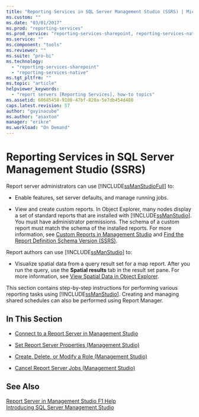 ```yaml
---
title: "Reporting Services in SQL Server Management Studio (SSRS) | Microsoft Docs"
ms.custom: ""
ms.date: "03/01/2017"
ms.prod: "reporting-services"
ms.prod_service: "reporting-services-sharepoint, reporting-services-native"
ms.service: ""
ms.component: "tools"
ms.reviewer: ""
ms.suite: "pro-bi"
ms.technology: 
  - "reporting-services-sharepoint"
  - "reporting-services-native"
ms.tgt_pltfrm: ""
ms.topic: "article"
helpviewer_keywords: 
  - "report servers [Reporting Services], how-to topics"
ms.assetid: 60685458-9108-47bf-820a-5e7db454d408
caps.latest.revision: 57
author: "guyinacube"
ms.author: "asaxton"
manager: "erikre"
ms.workload: "On Demand"
---
```

# Reporting Services in SQL Server Management Studio (SSRS)
  Report server administrators can use [!INCLUDE[ssManStudioFull](../../includes/ssmanstudiofull-md.md)] to:  
  
-   Enable features, set server defaults, and manage running jobs.  
  
-   View and create custom reports. In Object Explorer, many nodes display a set of standard reports that are installed with [!INCLUDE[ssManStudio](../../includes/ssmanstudio-md.md)]. You must have administrator permissions. The schema of a custom report must match the schema of the installed reports. For more information, see [Custom Reports in Management Studio](http://msdn.microsoft.com/library/1ba3f758-f39b-4f5f-91ca-516cedc78979) and [Find the Report Definition Schema Version &#40;SSRS&#41;](../../reporting-services/reports/find-the-report-definition-schema-version-ssrs.md).  
  
 Report authors can use [!INCLUDE[ssManStudio](../../includes/ssmanstudio-md.md)] to:  
  
-   Visualize spatial data from a query result set for a map report. After you run the query, use the **Spatial results** tab in the result set pane. For more information, see [View Spatial Data in Object Explorer](../../relational-databases/scripting/view-spatial-data-in-object-explorer.md).  
  
 This section contains step-by-step instructions for performing various reporting tasks using [!INCLUDE[ssManStudio](../../includes/ssmanstudio-md.md)]. Creating and managing shared schedules can also be performed using Report Manager.  
  
## In This Section  
  
-   [Connect to a Report Server in Management Studio](../../reporting-services/tools/connect-to-a-report-server-in-management-studio.md)  
  
-   [Set Report Server Properties &#40;Management Studio&#41;](../../reporting-services/tools/set-report-server-properties-management-studio.md)  
  
-   [Create, Delete, or Modify a Role &#40;Management Studio&#41;](../../reporting-services/security/role-definitions-create-delete-or-modify.md)  
  
-   [Cancel Report Server Jobs &#40;Management Studio&#41;](../../reporting-services/tools/cancel-report-server-jobs-management-studio.md)  
  
## See Also  
 [Report Server in Management Studio F1 Help](../../reporting-services/tools/report-server-in-management-studio-f1-help.md)   
 [Introducing SQL Server Management Studio](http://msdn.microsoft.com/library/f289e978-14ca-46ef-9e61-e1fe5fd593be)  
  
  

